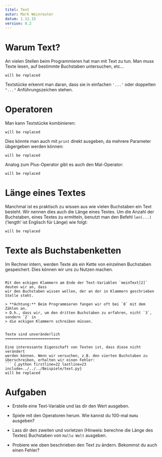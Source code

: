 ```yaml
---
titel: Text
autor: Mark Weinreuter
datum: 1.12.15
version: 0.2
---
```


Warum Text?
===========

An vielen Stellen beim Programmieren hat man mit Text zu tun. Man muss
Texte lesen, auf bestimmte Buchstaben untersuchen, etc...
``` {.python firstline=1 lastline=3 include=../../../Beispiele/text.py}
will be replaced
```

Textstücke erkennt man daran, dass sie in einfachen `'...'` oder doppelten `"..."`
Anführungszeichen stehen.


Operatoren
==========

Man kann Textstücke kombinieren:
``` {.python firstline=5 lastline=7 include=../../../Beispiele/text.py}
will be replaced
```

Dies könnte man auch mit `print` direkt
ausgeben, da mehrere Parameter übgergeben werden können:
``` {.python firstline=9 lastline=10 include=../../../Beispiele/text.py}
will be replaced
```

Analog zum Plus-Operator gibt es auch den Mal-Operator:
``` {.python firstline=12 lastline=13 include=../../../Beispiele/text.py}
will be replaced
```

Länge eines Textes
==================

Manchmal ist es praktisch zu wissen aus wie vielen Buchstaben ein Text
besteht. Wir nennen dies auch die Länge eines Textes. Um die Anzahl der
Buchstaben, eines Textes zu ermitteln, benutzt man den Befehl `len(...)` (’length’
ist Englisch für Länge) wie folgt:
``` {.python firstline=15 lastline=16 include=../../../Beispiele/text.py}
will be replaced
```


Texte als Buchstabenketten
==========================

Im Rechner intern, werden Texte als ein Kette von einzelnen Buchstaben
gespeichert. Dies können wir uns zu Nutzen machen.
```{.python firstline=1 lastline=21 include="../../../Beispiele/text.py"}

Mit den eckigen Klammern am Ende der Text-Variablen `meinText[2]` deuten wir an, dass
wir den Buchstaben wissen wollen, der an der in Klammern geschrieben
Stelle steht.

> **Achtung:** Beim Programmieren fangen wir oft bei `0` mit dem Zählen an.
> D.h., dass wir, um den dritten Buchstaben zu erfahren, nicht `3`, sondern `2` in
> die eckigen Klammern schreiben müssen.


Texte sind unveränderlich
=========================

Eine interessante Eigenschaft von Texten ist, dass diese nicht verändert
werden können. Wenn wir versuchen, z.B. den vierten Buchstaben zu
überschreiben, erhalten wir einen Fehler:
``` {.python firstline=22 lastline=23 include=../../../Beispiele/text.py}
will be replaced
```


Aufgaben
========

-   Erstelle eine Text-Variable und las dir den Wert ausgeben.

-   Spiele mit den Operatoren herum. Wie kannst du 100-mal `HaHa` ausgeben?

-   Lass dir den zweiten und vorletzen (Hinweis: berechne die Länge
    des Textes) Buchstaben von `Hallo Welt` ausgeben.

-   Probiere wie oben beschrieben den Text zu ändern. Bekommst du auch
    einen Fehler?
